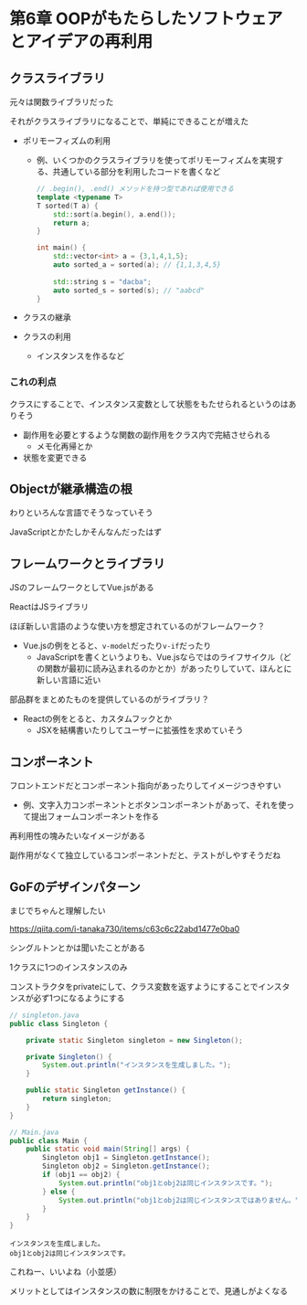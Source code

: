 # 第6章 OOPがもたらしたソフトウェアとアイデアの再利用



## クラスライブラリ



元々は関数ライブラリだった

それがクラスライブラリになることで、単純にできることが増えた

- ポリモーフィズムの利用

  - 例、いくつかのクラスライブラリを使ってポリモーフィズムを実現する、共通している部分を利用したコードを書くなど

    ```cpp
    // .begin(), .end() メソッドを持つ型であれば使用できる
    template <typename T>
    T sorted(T a) {
        std::sort(a.begin(), a.end());
        return a;
    }
    
    int main() {
        std::vector<int> a = {3,1,4,1,5};
        auto sorted_a = sorted(a); // {1,1,3,4,5}
        
        std::string s = "dacba";
        auto sorted_s = sorted(s); // "aabcd"
    }
    ```

- クラスの継承
- クラスの利用
  - インスタンスを作るなど



### これの利点

クラスにすることで、インスタンス変数として状態をもたせられるというのはありそう

- 副作用を必要とするような関数の副作用をクラス内で完結させられる
  - メモ化再帰とか
- 状態を変更できる



## Objectが継承構造の根

わりといろんな言語でそうなっていそう

JavaScriptとかたしかそんなんだったはず



## フレームワークとライブラリ

JSのフレームワークとしてVue.jsがある

ReactはJSライブラリ



ほぼ新しい言語のような使い方を想定されているのがフレームワーク？

- Vue.jsの例をとると、`v-model`だったり`v-if`だったり
  - JavaScriptを書くというよりも、Vue.jsならではのライフサイクル（どの関数が最初に読み込まれるのかとか）があったりしていて、ほんとに新しい言語に近い



部品群をまとめたものを提供しているのがライブラリ？

- Reactの例をとると、カスタムフックとか
  - JSXを結構書いたりしてユーザーに拡張性を求めていそう



## コンポーネント

フロントエンドだとコンポーネント指向があったりしてイメージつきやすい

- 例、文字入力コンポーネントとボタンコンポーネントがあって、それを使って提出フォームコンポーネントを作る



再利用性の塊みたいなイメージがある

副作用がなくて独立しているコンポーネントだと、テストがしやすそうだね



## GoFのデザインパターン

まじでちゃんと理解したい

https://qiita.com/i-tanaka730/items/c63c6c22abd1477e0ba0



シングルトンとかは聞いたことがある

1クラスに1つのインスタンスのみ

コンストラクタをprivateにして、クラス変数を返すようにすることでインスタンスが必ず1つになるようにする

```java
// singleton.java
public class Singleton {

    private static Singleton singleton = new Singleton();

    private Singleton() {
        System.out.println("インスタンスを生成しました。");
    }

    public static Singleton getInstance() {
        return singleton;
    }
}
```

```java
// Main.java
public class Main {
    public static void main(String[] args) {
        Singleton obj1 = Singleton.getInstance();
        Singleton obj2 = Singleton.getInstance();
        if (obj1 == obj2) {
            System.out.println("obj1とobj2は同じインスタンスです。");
        } else {
            System.out.println("obj1とobj2は同じインスタンスではありません。");
        }
    }
}
```

```
インスタンスを生成しました。
obj1とobj2は同じインスタンスです。
```



これねー、いいよね（小並感）

メリットとしてはインスタンスの数に制限をかけることで、見通しがよくなる

